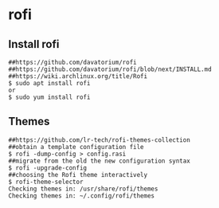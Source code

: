 rofi
====

## Install rofi

    ##https://github.com/davatorium/rofi
    ##https://github.com/davatorium/rofi/blob/next/INSTALL.md
    ##https://wiki.archlinux.org/title/Rofi
    $ sudo apt install rofi
    or
    $ sudo yum install rofi

## Themes

    ##https://github.com/lr-tech/rofi-themes-collection
    ##obtain a template configuration file
    $ rofi -dump-config > config.rasi
    ##migrate from the old the new configuration syntax
    $ rofi -upgrade-config
    ##choosing the Rofi theme interactively
    $ rofi-theme-selector
    Checking themes in: /usr/share/rofi/themes
    Checking themes in: ~/.config/rofi/themes
